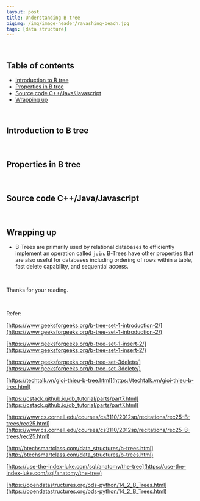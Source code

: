 ```yaml
---
layout: post
title: Understanding B tree
bigimg: /img/image-header/ravashing-beach.jpg
tags: [data structure]
---
```





<br>

## Table of contents
- [Introduction to B tree](#introduction-to-b-tree)
- [Properties in B tree](#properties-in-b-tree)
- [Source code C++/Java/Javascript](#source-code-c++-java-javascript)
- [Wrapping up](#wrapping-up)


<br>

## Introduction to B tree





<br>

## Properties in B tree






<br>

## Source code C++/Java/Javascript





<br>

## Wrapping up
- B-Trees are primarily used by relational databases to efficiently implement an operation called ```join```. B-Trees have other properties that are also useful for databases including ordering of rows within a table, fast delete capability, and sequential access.



<br>

Thanks for your reading.

<br>

Refer:

[https://www.geeksforgeeks.org/b-tree-set-1-introduction-2/](https://www.geeksforgeeks.org/b-tree-set-1-introduction-2/)

[https://www.geeksforgeeks.org/b-tree-set-1-insert-2/](https://www.geeksforgeeks.org/b-tree-set-1-insert-2/)

[https://www.geeksforgeeks.org/b-tree-set-3delete/](https://www.geeksforgeeks.org/b-tree-set-3delete/)

[https://techtalk.vn/gioi-thieu-b-tree.html](https://techtalk.vn/gioi-thieu-b-tree.html)

[https://cstack.github.io/db_tutorial/parts/part7.html](https://cstack.github.io/db_tutorial/parts/part7.html)

[https://www.cs.cornell.edu/courses/cs3110/2012sp/recitations/rec25-B-trees/rec25.html](https://www.cs.cornell.edu/courses/cs3110/2012sp/recitations/rec25-B-trees/rec25.html)

[http://btechsmartclass.com/data_structures/b-trees.html](http://btechsmartclass.com/data_structures/b-trees.html)

[https://use-the-index-luke.com/sql/anatomy/the-tree](https://use-the-index-luke.com/sql/anatomy/the-tree)

[https://opendatastructures.org/ods-python/14_2_B_Trees.html](https://opendatastructures.org/ods-python/14_2_B_Trees.html)